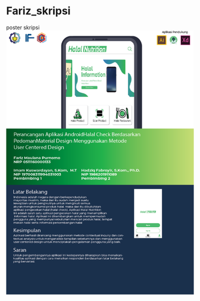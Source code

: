 # Fariz_skripsi
poster skripsi<br/>
![alt text](https://github.com/farizmpr/Fariz_skripsi/blob/master/poster.png "mysql connector")